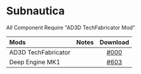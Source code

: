 # Subnautica
 
All Component Require "AD3D TechFabricator Mod"

| Mods                | Notes |    Download                                              |
| :---                | :---  |     :---:                                                |
| AD3D TechFabricator |       | [#000](https://www.google.co.uk/)                        |
| Deep Engine MK1     |       | [#603](https://www.nexusmods.com/subnautica/mods/603)    |
